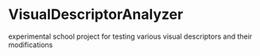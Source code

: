 # VisualDescriptorAnalyzer
experimental school project for testing various visual descriptors and their modifications
